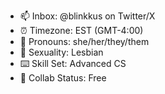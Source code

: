 - 📫 Inbox: @blinkkus on Twitter/X
- ⏰ Timezone: EST (GMT-4:00)
- 🤍 Pronouns: she/her/they/them
- 🩷 Sexuality: Lesbian
- ⌨️ Skill Set: Advanced CS
- 💞️ Collab Status: Free
